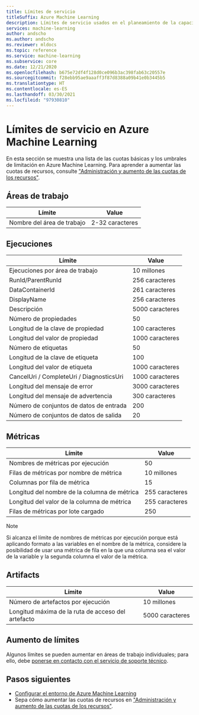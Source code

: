 ```yaml
---
title: Límites de servicio
titleSuffix: Azure Machine Learning
description: Límites de servicio usados en el planeamiento de la capacidad y los límites máximos de solicitudes y respuestas de Azure Machine Learning.
services: machine-learning
author: andscho
ms.author: andscho
ms.reviewer: mldocs
ms.topic: reference
ms.service: machine-learning
ms.subservice: core
ms.date: 12/21/2020
ms.openlocfilehash: b675e72df4f128d0ce096b3ac398fab63c20557e
ms.sourcegitcommit: f28ebb95ae9aaaff3f87d8388a09b41e0b3445b5
ms.translationtype: HT
ms.contentlocale: es-ES
ms.lasthandoff: 03/30/2021
ms.locfileid: "97930810"
---
```

# <a name="service-limits-in-azure-machine-learning"></a>Límites de servicio en Azure Machine Learning

En esta sección se muestra una lista de las cuotas básicas y los umbrales de limitación en Azure Machine Learning. Para aprender a aumentar las cuotas de recursos, consulte ["Administración y aumento de las cuotas de los recursos"](how-to-manage-quotas.md).

## <a name="workspaces"></a>Áreas de trabajo
| Límite | Value |
| --- | --- |
| Nombre del área de trabajo | 2-32 caracteres |

## <a name="runs"></a>Ejecuciones
| Límite | Value |
| --- | --- |
| Ejecuciones por área de trabajo | 10 millones |
| RunId/ParentRunId | 256 caracteres |
| DataContainerId | 261 caracteres |
| DisplayName |256 caracteres|
| Descripción |5000 caracteres|
| Número de propiedades |50 |
| Longitud de la clave de propiedad |100 caracteres |
| Longitud del valor de propiedad |1000 caracteres |
| Número de etiquetas |50 |
| Longitud de la clave de etiqueta |100 |
| Longitud del valor de etiqueta |1000 caracteres |
| CancelUri / CompleteUri / DiagnosticsUri |1000 caracteres |
| Longitud del mensaje de error |3000 caracteres |
| Longitud del mensaje de advertencia |300 caracteres |
| Número de conjuntos de datos de entrada |200 |
| Número de conjuntos de datos de salida |20 |


## <a name="metrics"></a>Métricas
| Límite | Value |
| --- | --- |
| Nombres de métricas por ejecución |50|
| Filas de métricas por nombre de métrica |10 millones|
| Columnas por fila de métrica |15|
| Longitud del nombre de la columna de métrica |255 caracteres |
| Longitud del valor de la columna de métrica |255 caracteres |
| Filas de métricas por lote cargado | 250 |

> [!NOTE]
> Si alcanza el límite de nombres de métricas por ejecución porque está aplicando formato a las variables en el nombre de la métrica, considere la posibilidad de usar una métrica de fila en la que una columna sea el valor de la variable y la segunda columna el valor de la métrica.

## <a name="artifacts"></a>Artifacts

| Límite | Value |
| --- | --- |
| Número de artefactos por ejecución |10 millones|
| Longitud máxima de la ruta de acceso del artefacto |5000 caracteres |

## <a name="limit-increases"></a>Aumento de límites
Algunos límites se pueden aumentar en áreas de trabajo individuales; para ello, debe [ponerse en contacto con el servicio de soporte técnico](https://ms.portal.azure.com/#blade/Microsoft_Azure_Support/HelpAndSupportBlade/newsupportrequest/). 

## <a name="next-steps"></a>Pasos siguientes

- [Configurar el entorno de Azure Machine Learning](how-to-configure-environment.md)
- Sepa cómo aumentar las cuotas de recursos en ["Administración y aumento de las cuotas de los recursos"](how-to-manage-quotas.md).

